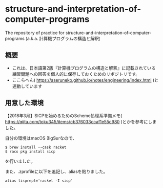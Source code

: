 # structure-and-interpretation-of-computer-programs
The repository of practice for structure-and-interpretation-of-computer-programs (a.k.a. 計算機プログラムの構造と解釈)

## 概要

- これは、日本語第2版『計算機プログラムの構造と解釈』に記載されている練習問題への回答を個人的に保存しておくためのリポジトリです。
- ここらへん( https://aseruneko.github.io/notes/engineering/index.html )と連動しています

## 用意した環境

【2018年3月】SICPを始めるためのScheme処理系準備メモ( https://qiita.com/toku345/items/cb376033ccaf1e55c980 )とかを参考にしました。

自分の環境はmacOS BigSurなので、

```
$ brew install --cask racket
$ raco pkg install sicp
```
を行いました。

また、.zprofileに以下を追記し、aliasを貼りました。
```
alias lisprepl='racket -I sicp'
```